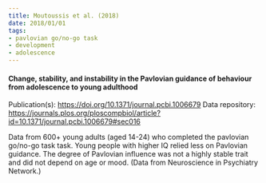 ```yaml
---
title: Moutoussis et al. (2018)
date: 2018/01/01
tags:
- pavlovian go/no-go task
- development
- adolescence
---
```


#### Change, stability, and instability in the Pavlovian guidance of behaviour from adolescence to young adulthood

Publication(s): https://doi.org/10.1371/journal.pcbi.1006679
Data repository: https://journals.plos.org/ploscompbiol/article?id=10.1371/journal.pcbi.1006679#sec016

Data from 600+ young adults (aged 14-24) who completed the pavlovian go/no-go task task. Young people with higher IQ relied less on Pavlovian guidance. The degree of Pavlovian influence was not a highly stable trait and did not depend on age or mood. (Data from Neuroscience in Psychiatry Network.)

